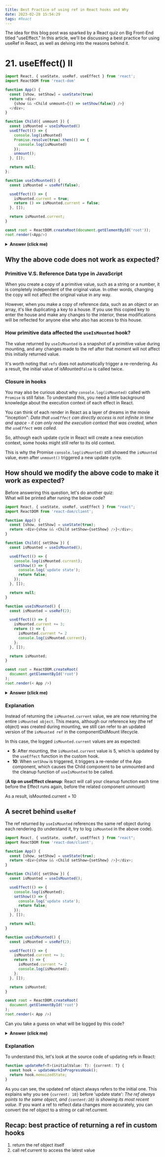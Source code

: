 ```yaml
---
title: Best Practice of using ref in React hooks and Why
date: 2023-02-28 15:54:29
tags: #React
---
```


The idea for this blog post was sparked by a React quiz on Big Front-End titled "useEffect." 
In this article, we'll be discussing a best practice for using useRef in React, as well as delving into the reasons behind it.
# <span id='jump-q-21'>21. useEffect() II</span>
```js
import React, { useState, useRef, useEffect } from 'react';
import ReactDOM from 'react-dom'

function App() {
  const [show, setShow] = useState(true)
  return <div>
    {show && <Child unmount={() => setShow(false)} />}
  </div>;
}

function Child({ unmount }) {
  const isMounted = useIsMounted()
  useEffect(() => {
    console.log(isMounted)
    Promise.resolve(true).then(() => {
      console.log(isMounted)
    });
    unmount(); 
  }, []);

  return null;
};

function useIsMounted() {
  const isMounted = useRef(false);

  useEffect(() => {
    isMounted.current = true;
    return () => isMounted.current = false;
  }, []);

  return isMounted.current;
}

const root = ReactDOM.createRoot(document.getElementById('root'));
root.render(<App/>)
```
<details><summary><b>Answer (click me)</b></summary>
<p>

```js
// mount 
false
// update
false
```

```jsx
function Child({ unmount }) {
  const isMounted = useIsMounted() // mounting
  useEffect(() => {
    console.log(isMounted) // mounted
    Promise.resolve(true).then(() => {
      console.log(isMounted) // update
    });
    unmount(); // called when mounted, cause an update
  }, []);

  return null;
};

function useIsMounted() {
  const isMounted = useRef(false); // mounting

  useEffect(() => {
    isMounted.current = true; // mounted
    return () => isMounted.current = false; // cleanup function called during next update
  }, []);

  return isMounted.current; // mounting
}
```

</p>
</details>

## Why the above code does not work as expected?
### Primitive V.S. Reference Data type in JavaScript
When you create a copy of a primitive value, such as a string or a number, it is completely independent of the original value. In other words, changing the copy will not affect the original value in any way.

However, when you make a copy of reference data, such as an object or an array, it's like duplicating a key to a house. If you use this copied key to enter the house and make any changes to the interior, these modifications will be reflected for anyone else who also has access to this house.

### How primitive data affected the `useIsMounted` hook?
The value returned by ```useIsMounted``` is a snapshot of a primitive value during mounting, and any changes made to the ref after that moment will not affect this initially returned value.

It's worth noting that `refs` does not automatically trigger a re-rendering. As a result, the initial value of isMounted```false``` is called twice.

### Closure in hooks
You may also be curious about why `console.log(isMounted)` called with `Promise` is still false. To understand this, you need a little background knowledge about the execution context of each effect in React.

You can think of each render in React as a layer of dreams in the movie "Inception": 
*Data that `useEffect` can directly access is not infinite in time and space - it can only read the execution context that was created, when the `useEffect` was called.*

So, although each update cycle in React will create a new execution context, some hooks might still refer to its old context.

This is why the Promise `console.log(isMounted)` still showed the `isMounted` value, even after `unmount()` triggered a new update cycle.

## How should we modify the above code to make it work as expected?
Before answering this question, let's do another quiz:    
What will be printed after runing the below code?
```js
import React, { useState, useRef, useEffect } from "react";
import ReactDOM from 'react-dom/client';

function App() {
  const [show, setShow] = useState(true);
  return <div>{show && <Child setShow={setShow} />}</div>;
}

function Child({ setShow }) {
  const isMounted = useIsMounted();

  useEffect(() => {
    console.log(isMounted.current);
    setShow(() => {
      console.log('update state');
      return false;
    });
  }, []);

  return null;
}

function useIsMounted() {
  const isMounted = useRef(2);

  useEffect(() => {
    isMounted.current += 3;
    return () => {
      isMounted.current *= 2
      console.log(isMounted.current);
    };
  }, []);

  return isMounted;
}

const root = ReactDOM.createRoot(
  document.getElementById('root')
);
root.render(< App />)
```
<details><summary><b>Answer (click me)</b></summary>
<p>

```js
// mounted
5
"update state"
// after state updated
10
```

</p>
</details>

### Explanation
Instead of returning the `isMounted.current` value, we are now returning the entire `isMounted object`. This means, although our reference key (the ref object) was created during mounting, we still can refer to an updated version of the `isMounted ref` in the componentDidMount lifecycle.

In this case, the logged `isMounted.current` values are as expected:
- **5**: After mounting, the `isMounted.current` value is 5, which is updated by the `useEffect` function in the custom hook.
- **10**: When `setShow` is triggered, it triggers a re-render of the App component, which causes the Child component to be unmounted and the cleanup function of `useIsMounted` to be called.
 
(**A tip on useEffect cleanup**: React will call your cleanup function each time before the Effect runs again, before the related component unmount)

As a result, isMounted.current = 10    

## A secret behind `useRef`
The ref returned by `useIsMounted` references the same ref object during each rendering (to understand it, try to log `isMounted` in the above code).
```typescript jsx
import React, { useState, useRef, useEffect } from "react";
import ReactDOM from 'react-dom/client';

function App() {
  const [show, setShow] = useState(true);
  return <div>{show && <Child setShow={setShow} />}</div>;
}

function Child({ setShow }) {
  const isMounted = useIsMounted();

  useEffect(() => {
    console.log(isMounted);
    setShow(() => {
      console.log('update state');
      return false;
    });
  }, []);

  return null;
}

function useIsMounted() {
  const isMounted = useRef(2);

  useEffect(() => {
    isMounted.current += 3;
    return () => {
      isMounted.current *= 2
      console.log(isMounted);
    };
  }, []);

  return isMounted;
}

const root = ReactDOM.createRoot(
  document.getElementById('root')
);
root.render(< App />)
```

Can you take a guess on what will be logged by this code?
<details><summary><b>Answer (click me)</b></summary>
<p>

```js
{current: 10}
'update state' 
{current: 10}
```

</p>
</details>

### Explanation
To understand this, let's look at the source code of updating refs in React:
```typescript
function updateRef<T>(initialValue: T): {current: T} {
  const hook = updateWorkInProgressHook();
  return hook.memoizedState;
}
```
As you can see, the updated ref object always refers to the initial one.
This explains why you see `{current: 10}` before 'update state':
*The ref always points to the same object, and `{content:10}` is showing its most recent value.*
If you want a ref to reflect data changes more accurately, you can convert the ref object to a string or call ref.current.

## Recap: best practice of returning a ref in custom hooks
1. return the ref object itself
2. call ref.current to access the latest value

